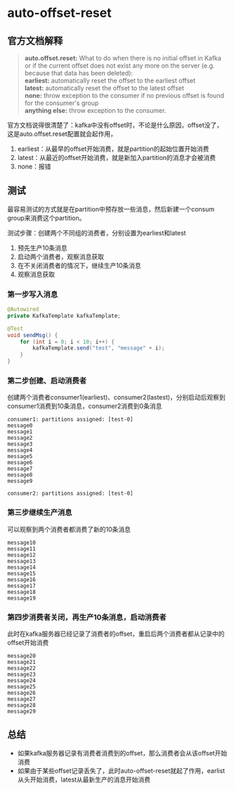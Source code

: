 # auto-offset-reset

## 官方文档解释

>**auto.offset.reset:** What to do when there is no initial offset in Kafka or if the current offset does not exist any more on the server (e.g. because that data has been deleted):  
**earliest:** automatically reset the offset to the earliest offset  
**latest:** automatically reset the offset to the latest offset  
**none:** throw exception to the consumer if no previous offset is found for the consumer's group  
**anything else:** throw exception to the consumer.

官方文档说得很清楚了：kafka中没有offset时，不论是什么原因，offset没了，这是auto.offset.reset配置就会起作用，

1. earliest：从最早的offset开始消费，就是partition的起始位置开始消费
2. latest：从最近的offset开始消费，就是新加入partition的消息才会被消费
3. none：报错

## 测试

最容易测试的方式就是在partition中预存放一些消息，然后新建一个consum group来消费这个partition。

测试步骤：创建两个不同组的消费者，分别设置为earliest和latest

1. 预先生产10条消息
2. 启动两个消费者，观察消息获取
3. 在不关闭消费者的情况下，继续生产10条消息
4. 观察消息获取

### 第一步写入消息

``` java
@Autowired
private KafkaTemplate kafkaTemplate;

@Test
void sendMsg() {
    for (int i = 0; i < 10; i++) {
        kafkaTemplate.send("test", "message" + i);
    }
}
```

### 第二步创建、启动消费者

创建两个消费者consumer1(earliest)、consumer2(lastest)，分别启动后观察到consumer1消费到10条消息，consumer2消费到0条消息

``` text
consumer1: partitions assigned: [test-0]
message0
message1
message2
message3
message4
message5
message6
message7
message8
message9
```

``` text
consumer2: partitions assigned: [test-0]
```

### 第三步继续生产消息

可以观察到两个消费者都消费了新的10条消息

``` text
message10
message11
message12
message13
message14
message15
message16
message17
message18
message19
```

### 第四步消费者关闭，再生产10条消息，启动消费者

此时在kafka服务器已经记录了消费者的offset，重启后两个消费者都从记录中的offset开始消费

``` text
message20
message21
message22
message23
message24
message25
message26
message27
message28
message29
```

## 总结

* 如果kafka服务器记录有消费者消费到的offset，那么消费者会从该offset开始消费
* 如果由于某些offset记录丢失了，此时auto-offset-reset就起了作用，earlist从头开始消费，latest从最新生产的消息开始消费
